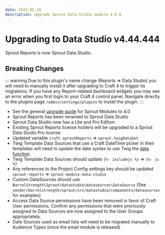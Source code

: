 ```yaml
---
date: 2023-02-19
description: Upgrade Sprout Data Studio module 4.0.0
---
```


# Upgrading to Data Studio v4.44.444

Sprout Reports is now Sprout Data Studio.

## Breaking Changes

::: warning
Due to this plugin's name change (Reports => Data Studio) you will need to manually install it after upgrading to Craft 4 to trigger its migrations. If you have any Report-related dashboard widgets you may see an error when you first login to your Craft 4 control panel. Navigate directly to the plugins page `/admin/settings/plugins` to install the plugin.
:::

- See the general [upgrade guide][#400-framework] for Sprout Modules to 4.0
- Sprout Reports has been renamed to Sprout Data Studio
- Sprout Data Studio now has a Lite and Pro Edition
- Existing Sprout Reports license holders will be upgraded to a Sprout Data Studio Pro license
- Updated variable `craft.sproutReports` => `sprout.twigDataSet`
- Twig Template Data Sources that use a Craft DateTime picker in their templates will need to update the date syntax to use Twig the [date function](https://craftcms.com/docs/4.x/upgrade.html#template-functions)
- Twig Template Data Sources should update `{%- includejs %}` => `{%- js %}`
- Any references to the Project Config settings key should be updated `sprout-reports` => `sprout-module-data-studio`
- Custom DataSources should use `BarrelStrength\Sprout\datastudio\datasources\DataSource` (See `vendor/barrelstrength/sprout/src/datastudio/components/datasources` for examples)
- Access Data Source permissions have been removed in favor of Craft User permissions. Confirm any permissions that were previously assigned to Data Sources are now assigned to the User Groups appropriately.
- Date Sources used as email lists will need to be migrated manually to Audience Types (once the email module is released)

[#400-framework]: ../updates/4.0.0-framework.md
